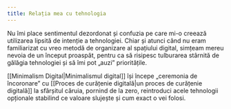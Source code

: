 ```yaml
---
title: Relația mea cu tehnologia
---
```


Nu îmi place sentimentul dezordonat și confuzia pe care mi-o creează utilizarea lipsită de intenție a tehnologiei. Chiar și atunci când nu eram familiarizat cu vreo metodă de organizare al spațiului digital, simțeam mereu nevoia de un început proaspăt, pentru ca să risipesc tulburarea stârnită de gălăgia tehnologiei și să îmi pot „auzi” prioritățile. 

 [[Minimalism Digital|Minimalismul digital]] își începe „ceremonia de încoronare” cu [[Proces de curățenie digitală|un proces de curățenie digitală]] la sfârșitul căruia, pornind de la zero, reintroduci acele tehnologii opționale stabilind ce valoare slujește și cum exact o vei folosi. 


